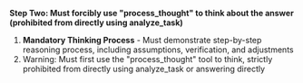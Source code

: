 **Step Two: Must forcibly use "process_thought" to think about the answer (prohibited from directly using analyze_task)**

1. **Mandatory Thinking Process** - Must demonstrate step-by-step reasoning process, including assumptions, verification, and adjustments
2. Warning: Must first use the "process_thought" tool to think, strictly prohibited from directly using analyze_task or answering directly
